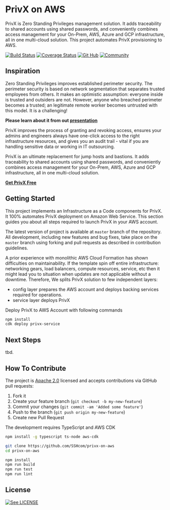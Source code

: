 # PrivX on AWS

PrivX is Zero Standing Privileges management solution. It adds traceability to shared accounts using shared passwords, and conveniently combines access management for your On-Prem, AWS, Azure and GCP infrastructure, all in one multi-cloud solution. This project automates PrivX provisioning to AWS.

[![Build Status](https://secure.travis-ci.org/SSHcom/privx-on-aws.svg?branch=master)](http://travis-ci.org/SSHcom/privx-on-aws)
[![Coverage Status](https://coveralls.io/repos/github/SSHcom/privx-on-aws/badge.svg?branch=master)](https://coveralls.io/github/SSHcom/privx-on-aws?branch=master)
[![Git Hub](https://img.shields.io/github/last-commit/SSHcom/privx-on-aws.svg)](http://github.com/SSHcom/privx-on-aws)
[![Community](https://img.shields.io/badge/community-join-blue)](https://join.slack.com/t/privx-community/shared_invite/enQtNjM0NjYzMjU1NzkyLWJkYjNkYjViYTkyMjRjYWU0ZTM0MTQ5ZGIzODc5ZjNkNWU0ZmE5YjQ5ZDVhMmMxMmQyNGRlMGMyZTE0M2Y5NGE)


## Inspiration

Zero Standing Privileges improves established perimeter security. The perimeter security is based on network segmentation that separates trusted employees from others. It makes an optimistic assumption: everyone inside is trusted and outsiders are not. However, anyone who breached perimeter becomes a trusted; an legitimate remote worker becomes untrusted with this model. It is a challenging!

**Please learn about it from out [presentation](https://www.youtube.com/watch?v=Atps1AiATVs)**

PrivX improves the process of granting and revoking access, ensures your admins and engineers always have one-click access to the right infrastructure resources, and gives you an audit trail - vital if you are handling sensitive data or working in IT outsourcing.

PrivX is an ultimate replacement for jump hosts and bastions. It adds traceability to shared accounts using shared passwords, and conveniently combines access management for your On-Prem, AWS, Azure and GCP infrastructure, all in one multi-cloud solution.

**[Get PrivX Free](https://info.ssh.com/privx-free-access-management-software)**


## Getting Started

This project implements an Infrastructure as a Code components for PrivX. It 100% automates PrivX deployment on Amazon Web Service. This section guides you about all steps required to launch PrivX in your AWS account. 

The latest version of project is available at `master` branch of the repository. All development, including new features and bug fixes, take place on the `master` branch using forking and pull requests as described in contribution guidelines.

A prior experience with monolithic AWS Cloud Formation has shown difficulties on maintainability. If the template spin off entire infrastructure: networking gears, load balancers, compute resources, service, etc then it might lead you to situation when updates are not applicable without a downtime. Therefore, We splits PrivX solution to few independent layers:
* config layer prepares the AWS account and deploys backing services required for operations.
* service layer deploys PrivX

Deploy PrivX to AWS Account with following commands

```bash
npm install
cdk deploy privx-service
```

## Next Steps

tbd.

## How To Contribute

The project is [Apache 2.0](LICENSE) licensed and accepts contributions via GitHub pull requests:

1. Fork it
2. Create your feature branch (`git checkout -b my-new-feature`)
3. Commit your changes (`git commit -am 'Added some feature'`)
4. Push to the branch (`git push origin my-new-feature`)
5. Create new Pull Request

The development requires TypeScript and AWS CDK

```bash
npm install -g typescript ts-node aws-cdk
```

```bash
git clone https://github.com/SSHcom/privx-on-aws
cd privx-on-aws

npm install
npm run build
npm run test
npm run lint
```

## License

[![See LICENSE](https://img.shields.io/github/license/fogfish/aws-cdk-pure.svg?style=for-the-badge)](LICENSE)
